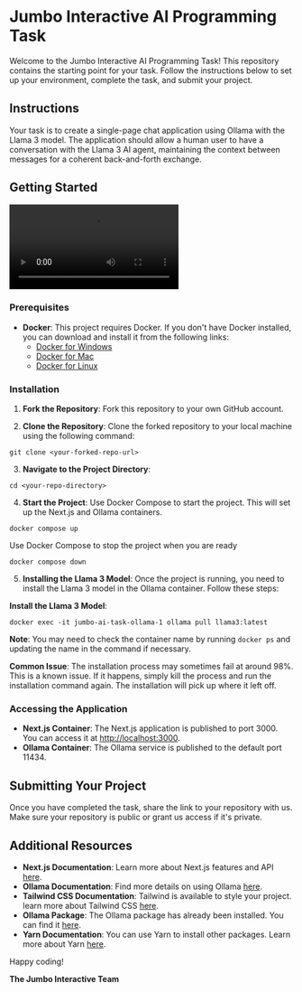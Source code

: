 # Jumbo Interactive AI Programming Task

Welcome to the Jumbo Interactive AI Programming Task! This repository contains the starting point for your task. Follow the instructions below to set up your environment, complete the task, and submit your project.

## Instructions

Your task is to create a single-page chat application using Ollama with the Llama 3 model. The application should allow a human user to have a conversation with the Llama 3 AI agent, maintaining the context between messages for a coherent back-and-forth exchange.

## Getting Started

![Video preview](./public/jumbo-ai-task.mp4)

### Prerequisites

-   **Docker**: This project requires Docker. If you don't have Docker installed, you can download and install it from the following links:
    -   [Docker for Windows](https://docs.docker.com/docker-for-windows/install/)
    -   [Docker for Mac](https://docs.docker.com/docker-for-mac/install/)
    -   [Docker for Linux](https://docs.docker.com/engine/install/)

### Installation

1. **Fork the Repository**: Fork this repository to your own GitHub account.

2. **Clone the Repository**: Clone the forked repository to your local machine using the following command:

```
git clone <your-forked-repo-url>
```

3. **Navigate to the Project Directory**:

```
cd <your-repo-directory>
```

4. **Start the Project**: Use Docker Compose to start the project. This will set up the Next.js and Ollama containers.

```
docker compose up
```

Use Docker Compose to stop the project when you are ready

```
docker compose down
```

5. **Installing the Llama 3 Model**: Once the project is running, you need to install the Llama 3 model in the Ollama container. Follow these steps:

**Install the Llama 3 Model**:

```
docker exec -it jumbo-ai-task-ollama-1 ollama pull llama3:latest
```

**Note**: You may need to check the container name by running `docker ps` and updating the name in the command if necessary.

**Common Issue**: The installation process may sometimes fail at around 98%. This is a known issue. If it happens, simply kill the process and run the installation command again. The installation will pick up where it left off.

### Accessing the Application

-   **Next.js Container**: The Next.js application is published to port 3000. You can access it at [http://localhost:3000](http://localhost:3000).
-   **Ollama Container**: The Ollama service is published to the default port 11434.

## Submitting Your Project

Once you have completed the task, share the link to your repository with us. Make sure your repository is public or grant us access if it's private.

## Additional Resources

-   **Next.js Documentation**: Learn more about Next.js features and API [here](https://nextjs.org/docs).
-   **Ollama Documentation**: Find more details on using Ollama [here](https://ollama.com/docs).
-   **Tailwind CSS Documentation**: Tailwind is available to style your project. learn more about Tailwind CSS [here](https://tailwindcss.com/docs).
-   **Ollama Package**: The Ollama package has already been installed. You can find it [here](https://www.npmjs.com/package/ollama).
-   **Yarn Documentation**: You can use Yarn to install other packages. Learn more about Yarn [here](https://classic.yarnpkg.com/en/docs/).

Happy coding!

**The Jumbo Interactive Team**
